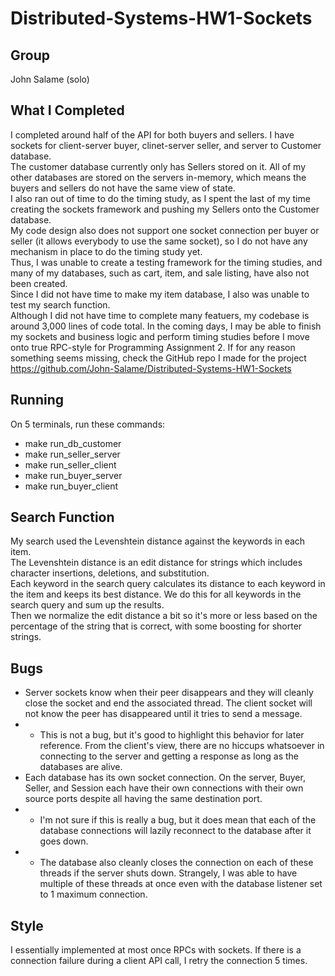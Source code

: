 # Distributed-Systems-HW1-Sockets

## Group
John Salame (solo)

## What I Completed
I completed around half of the API for both buyers and sellers. I have sockets for client-server buyer, clinet-server seller, and server to Customer database.  
The customer database currently only has Sellers stored on it. All of my other databases are stored on the servers in-memory, which means the buyers and sellers do not have the same view of state.  
I also ran out of time to do the timing study, as I spent the last of my time creating the sockets framework and pushing my Sellers onto the Customer database.  
My code design also does not support one socket connection per buyer or seller (it allows everybody to use the same socket), so I do not have any mechanism in place to do the timing study yet.  
Thus, I was unable to create a testing framework for the timing studies, and many of my databases, such as cart, item, and sale listing, have also not been created.  
Since I did not have time to make my item database, I also was unable to test my search function.  
Although I did not have time to complete many featuers, my codebase is around 3,000 lines of code total. In the coming days, I may be able to finish my sockets 
and business logic and perform timing studies before I move onto true RPC-style for Programming Assignment 2.
If for any reason something seems missing, check the GitHub repo I made for the project https://github.com/John-Salame/Distributed-Systems-HW1-Sockets

## Running
On 5 terminals, run these commands:
* make run_db_customer
* make run_seller_server
* make run_seller_client
* make run_buyer_server
* make run_buyer_client

## Search Function
My search used the Levenshtein distance against the keywords in each item.  
The Levenshtein distance is an edit distance for strings which includes character insertions, deletions, and substitution.  
Each keyword in the search query calculates its distance to each keyword in the item and keeps its best distance. We do this for all keywords in the search query and sum up the results.  
Then we normalize the edit distance a bit so it's more or less based on the percentage of the string that is correct, with some boosting for shorter strings.

## Bugs
* Server sockets know when their peer disappears and they will cleanly close the socket and end the associated thread. The client socket will not know the peer has disappeared until it tries to send a message.
*  * This is not a bug, but it's good to highlight this behavior for later reference. From the client's view, there are no hiccups whatsoever in connecting to the server and getting a response as long as the databases are alive.
* Each database has its own socket connection. On the server, Buyer, Seller, and Session each have their own connections with their own source ports despite all having the same destination port.
*  * I'm not sure if this is really a bug, but it does mean that each of the database connections will lazily reconnect to the database after it goes down.
*  * The database also cleanly closes the connection on each of these threads if the server shuts down. Strangely, I was able to have multiple of these threads at once even with the database listener set to 1 maximum connection.


## Style
I essentially implemented at most once RPCs with sockets. If there is a connection failure during a client API call, 
I retry the connection 5 times.

